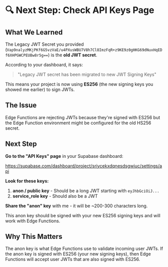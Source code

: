 # 🔍 Next Step: Check API Keys Page

## What We Learned

The Legacy JWT Secret you provided (`Vap9nalyzMKjPKf6G5vzVaE/u4PXusWBU7V8h7Cl8ImzFqR+z9KE9z0gHKG69dNuxHqEDf6XHPGWCPEUBw8r5g==`) is the **old JWT secret**.

According to your dashboard, it says:

> "Legacy JWT secret has been migrated to new JWT Signing Keys"

This means your project is now using **ES256** (the new signing keys you showed me earlier) to sign JWTs.

## The Issue

Edge Functions are rejecting JWTs because they're signed with ES256 but the Edge Function environment might be configured for the old HS256 secret.

## Next Step

**Go to the "API Keys" page** in your Supabase dashboard:

https://supabase.com/dashboard/project/sriycekxdqnesdsgwiuc/settings/api

**Look for these keys:**

1. **anon / public key** - Should be a long JWT starting with `eyJhbGciOiJ...`
2. **service_role key** - Should also be a JWT

**Share the "anon" key** with me - it will be ~200-300 characters long.

This anon key should be signed with your new ES256 signing keys and will work with Edge Functions.

## Why This Matters

The anon key is what Edge Functions use to validate incoming user JWTs. If the anon key is signed with ES256 (your new signing keys), then Edge Functions will accept user JWTs that are also signed with ES256.
